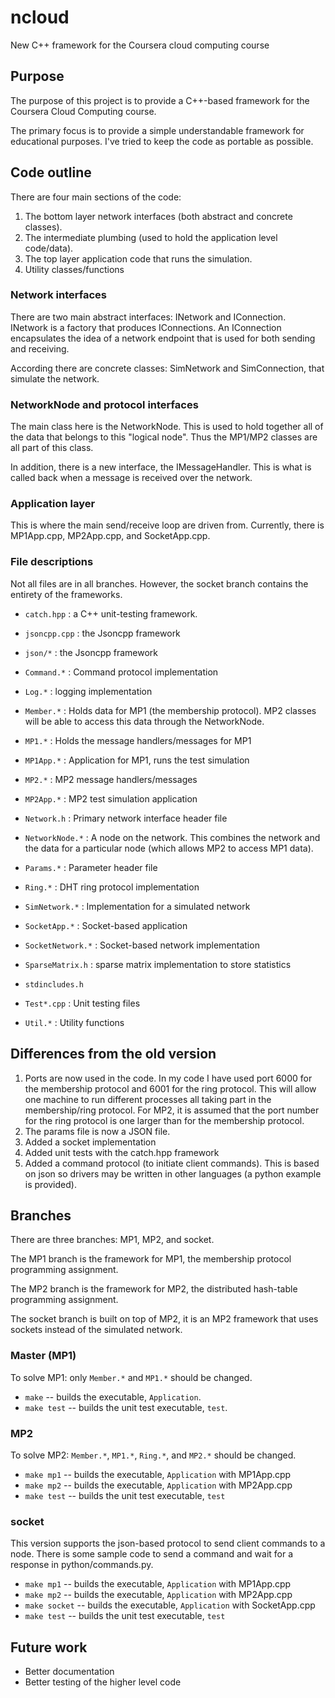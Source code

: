 # ncloud
New C++ framework for the Coursera cloud computing course

## Purpose
The purpose of this project is to provide a C++-based framework
for the Coursera Cloud Computing course.

The primary focus is to provide a simple understandable framework for educational purposes. I've tried to keep the code as portable as possible.


## Code outline
There are four main sections of the code:
1. The bottom layer network interfaces (both abstract and concrete classes).
2. The intermediate plumbing (used to hold the application level code/data).
3. The top layer application code that runs the simulation.
4. Utility classes/functions


### Network interfaces
There are two main abstract interfaces: INetwork and IConnection.  INetwork is a factory that produces IConnections.  An IConnection encapsulates the idea of a network endpoint that is used for both sending and receiving.

According there are concrete classes: SimNetwork and SimConnection, that simulate the network.


### NetworkNode and protocol interfaces
The main class here is the NetworkNode. This is used to hold together all of the data that belongs to this "logical node". Thus the MP1/MP2 classes are all part of this class.

In addition, there is a new interface, the IMessageHandler.  This is what is called back when a message is received over the network.


### Application layer
This is where the main send/receive loop are driven from.  Currently, there is MP1App.cpp,
MP2App.cpp, and SocketApp.cpp.

### File descriptions
Not all files are in all branches.  However, the socket branch contains the entirety
of the frameworks.

* `catch.hpp` : a C++ unit-testing framework.
* `jsoncpp.cpp` : the Jsoncpp framework
* `json/*` : the Jsoncpp framework

* `Command.*` : Command protocol implementation
* `Log.*` : logging implementation
* `Member.*` : Holds data for MP1 (the membership protocol). MP2 classes will be able to access this data through the NetworkNode.
* `MP1.*` : Holds the message handlers/messages for MP1
* `MP1App.*` : Application for MP1, runs the test simulation
* `MP2.*` : MP2 message handlers/messages
* `MP2App.*` : MP2 test simulation application
* `Network.h` : Primary network interface header file
* `NetworkNode.*` : A node on the network. This combines the network and the data for a particular node (which allows MP2 to access MP1 data).
* `Params.*` : Parameter header file
* `Ring.*` : DHT ring protocol implementation
* `SimNetwork.*` : Implementation for a simulated network
* `SocketApp.*` : Socket-based application
* `SocketNetwork.*` : Socket-based network implementation
* `SparseMatrix.h` : sparse matrix implementation to store statistics
* `stdincludes.h`
* `Test*.cpp` : Unit testing files
* `Util.*` : Utility functions

## Differences from the old version
1. Ports are now used in the code. In my code I have used port 6000 for the membership protocol and 6001 for the ring protocol. This will allow one machine to run different processes all taking part in the membership/ring protocol.  For MP2, it is assumed that the port number for the ring protocol is one larger than for the membership protocol.
2. The params file is now a JSON file.
3. Added a socket implementation
4. Added unit tests with the catch.hpp framework
5. Added a command protocol (to initiate client commands). This is based on json
so drivers may be written in other languages (a python example is provided).

## Branches

There are three branches: MP1, MP2, and socket.

The MP1 branch is the framework for MP1, the membership protocol programming assignment.

The MP2 branch is the framework for MP2, the distributed hash-table programming assignment.

The socket branch is built on top of MP2, it is an MP2 framework that uses sockets instead
of the simulated network.


### Master (MP1)
To solve MP1: only `Member.*` and `MP1.*` should be changed.

* `make` -- builds the executable, `Application`.
* `make test` -- builds the unit test executable, `test`.

### MP2
To solve MP2: `Member.*`, `MP1.*`, `Ring.*`, and `MP2.*` should be changed.

* `make mp1` -- builds the executable, `Application` with MP1App.cpp
* `make mp2` -- builds the executable, `Application` with MP2App.cpp
* `make test` -- builds the unit test executable, `test`

### socket
This version supports the json-based protocol to send client commands
to a node.  There is some sample code to send a command and wait for a response
in python/commands.py.

* `make mp1` -- builds the executable, `Application` with MP1App.cpp
* `make mp2` -- builds the executable, `Application` with MP2App.cpp
* `make socket` -- builds the executable, `Application` with SocketApp.cpp
* `make test` -- builds the unit test executable, `test`

## Future work
* Better documentation
* Better testing of the higher level code

